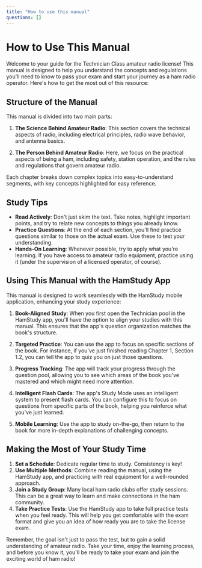 ```yaml
---
title: "How to use this manual"
questions: []
---
```


# How to Use This Manual

Welcome to your guide for the Technician Class amateur radio license! This manual is designed to help you understand the concepts and regulations you'll need to know to pass your exam and start your journey as a ham radio operator. Here's how to get the most out of this resource:

## Structure of the Manual

This manual is divided into two main parts:

1. **The Science Behind Amateur Radio**: This section covers the technical aspects of radio, including electrical principles, radio wave behavior, and antenna basics.

2. **The Person Behind Amateur Radio**: Here, we focus on the practical aspects of being a ham, including safety, station operation, and the rules and regulations that govern amateur radio.

Each chapter breaks down complex topics into easy-to-understand segments, with key concepts highlighted for easy reference.

## Study Tips

- **Read Actively**: Don't just skim the text. Take notes, highlight important points, and try to relate new concepts to things you already know.
- **Practice Questions**: At the end of each section, you'll find practice questions similar to those on the actual exam. Use these to test your understanding.
- **Hands-On Learning**: Whenever possible, try to apply what you're learning. If you have access to amateur radio equipment, practice using it (under the supervision of a licensed operator, of course).

## Using This Manual with the HamStudy App

This manual is designed to work seamlessly with the HamStudy mobile application, enhancing your study experience:

1. **Book-Aligned Study**: When you first open the Technician pool in the HamStudy app, you'll have the option to align your studies with this manual. This ensures that the app's question organization matches the book's structure.

2. **Targeted Practice**: You can use the app to focus on specific sections of the book. For instance, if you've just finished reading Chapter 1, Section 1.2, you can tell the app to quiz you on just those questions.

3. **Progress Tracking**: The app will track your progress through the question pool, allowing you to see which areas of the book you've mastered and which might need more attention.

4. **Intelligent Flash Cards**: The app's Study Mode uses an intelligent system to present flash cards. You can configure this to focus on questions from specific parts of the book, helping you reinforce what you've just learned.

5. **Mobile Learning**: Use the app to study on-the-go, then return to the book for more in-depth explanations of challenging concepts.

## Making the Most of Your Study Time

1. **Set a Schedule**: Dedicate regular time to study. Consistency is key!
2. **Use Multiple Methods**: Combine reading the manual, using the HamStudy app, and practicing with real equipment for a well-rounded approach.
3. **Join a Study Group**: Many local ham radio clubs offer study sessions. This can be a great way to learn and make connections in the ham community.
4. **Take Practice Tests**: Use the HamStudy app to take full practice tests when you feel ready. This will help you get comfortable with the exam format and give you an idea of how ready you are to take the license exam.

Remember, the goal isn't just to pass the test, but to gain a solid understanding of amateur radio. Take your time, enjoy the learning process, and before you know it, you'll be ready to take your exam and join the exciting world of ham radio!
